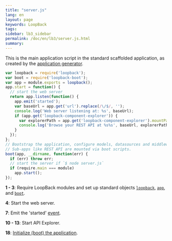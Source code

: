 ```yaml
---
title: "server.js"
lang: en
layout: page
keywords: LoopBack
tags:
sidebar: lb3_sidebar
permalink: /doc/en/lb3/server.js.html
summary:
---
```


This is the main application script in the standard scaffolded application, as created by
the [application generator](Application-generator.html).

```javascript
var loopback = require('loopback');
var boot = require('loopback-boot');
var app = module.exports = loopback();
app.start = function() {
  // start the web server
  return app.listen(function() {
    app.emit('started');
    var baseUrl = app.get('url').replace(/\/$/, '');
    console.log('Web server listening at: %s', baseUrl);
    if (app.get('loopback-component-explorer')) {
      var explorerPath = app.get('loopback-component-explorer').mountPath;
      console.log('Browse your REST API at %s%s', baseUrl, explorerPath);
    }
  });
};
// Bootstrap the application, configure models, datasources and middleware.
// Sub-apps like REST API are mounted via boot scripts.
boot(app, __dirname, function(err) {
  if (err) throw err;
  // start the server if `$ node server.js`
  if (require.main === module)
    app.start();
});
```

**1 - 3**:
Require LoopBack modules and set up standard objects
[`loopback`](http://apidocs.strongloop.com/loopback/#loopback),
[`app`](http://apidocs.strongloop.com/loopback/#var-app-loopback), and
[`boot`](http://apidocs.strongloop.com/loopback-boot/#boot).

**4**: Start the web server.

**7**: Emit the 'started' [event](Events.html).

**10 - 13**: Start API Explorer.

**18**: [Initialize (boot) the application](Defining-boot-scripts.html).
